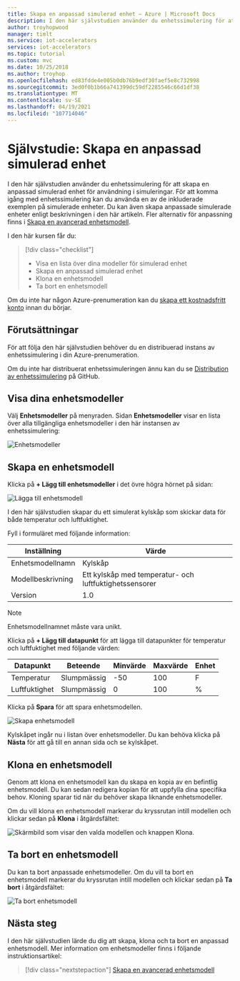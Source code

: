 ```yaml
---
title: Skapa en anpassad simulerad enhet – Azure | Microsoft Docs
description: I den här självstudien använder du enhetssimulering för att skapa en anpassad simulerad enhet för användning i simuleringar.
author: troyhopwood
manager: timlt
ms.service: iot-accelerators
services: iot-accelerators
ms.topic: tutorial
ms.custom: mvc
ms.date: 10/25/2018
ms.author: troyhop
ms.openlocfilehash: ed83fdde4e005b0db76b9edf30faef5e8c732998
ms.sourcegitcommit: 3ed0f0b1b66a741399dc59df2285546c66d1df38
ms.translationtype: MT
ms.contentlocale: sv-SE
ms.lasthandoff: 04/19/2021
ms.locfileid: "107714046"
---
```

# <a name="tutorial-create-a-custom-simulated-device"></a>Självstudie: Skapa en anpassad simulerad enhet

I den här självstudien använder du enhetssimulering för att skapa en anpassad simulerad enhet för användning i simuleringar. För att komma igång med enhetssimulering kan du använda en av de inkluderade exemplen på simulerade enheter. Du kan även skapa anpassade simulerade enheter enligt beskrivningen i den här artikeln. Fler alternativ för anpassning finns i [Skapa en avancerad enhetsmodell](iot-accelerators-device-simulation-advanced-device.md).

I den här kursen får du:

>[!div class="checklist"]
> * Visa en lista över dina modeller för simulerad enhet
> * Skapa en anpassad simulerad enhet
> * Klona en enhetsmodell
> * Ta bort en enhetsmodell

Om du inte har någon Azure-prenumeration kan du [skapa ett kostnadsfritt konto](https://azure.microsoft.com/free/?WT.mc_id=A261C142F) innan du börjar.

## <a name="prerequisites"></a>Förutsättningar

För att följa den här självstudien behöver du en distribuerad instans av enhetssimulering i din Azure-prenumeration.

Om du inte har distribuerat enhetssimuleringen ännu kan du se [Distribution av enhetssimulering](https://github.com/Azure/azure-iot-pcs-device-simulation/blob/master/README.md) på GitHub.

## <a name="view-your-device-models"></a>Visa dina enhetsmodeller

Välj **Enhetsmodeller** på menyraden. Sidan **Enhetsmodeller** visar en lista över alla tillgängliga enhetsmodeller i den här instansen av enhetssimulering:

![Enhetsmodeller](media/iot-accelerators-device-simulation-create-custom-device/devicemodelnav.png)

## <a name="create-a-device-model"></a>Skapa en enhetsmodell

Klicka på **+ Lägg till enhetsmodeller** i det övre högra hörnet på sidan:

![Lägga till enhetsmodell](media/iot-accelerators-device-simulation-create-custom-device/devicemodels.png)

I den här självstudien skapar du ett simulerat kylskåp som skickar data för både temperatur och luftfuktighet.

Fyll i formuläret med följande information:

| Inställning             | Värde                                                |
| ------------------- | ---------------------------------------------------- |
| Enhetsmodellnamn   | Kylskåp                                         |
| Modellbeskrivning   | Ett kylskåp med temperatur- och luftfuktighetssensorer |
| Version             | 1.0                                                  |

> [!NOTE]
> Enhetsmodellnamnet måste vara unikt.

Klicka på **+ Lägg till datapunkt** för att lägga till datapunkter för temperatur och luftfuktighet med följande värden:

| Datapunkt          | Beteende        | Minvärde | Maxvärde | Enhet |
| ------------------- | --------------- | --------- | --------- | ---- |
| Temperatur         | Slumpmässig          | -50       | 100       | F    |
| Luftfuktighet            | Slumpmässig          | 0         | 100       | %    |

Klicka på **Spara** för att spara enhetsmodellen.

![Skapa enhetsmodell](media/iot-accelerators-device-simulation-create-custom-device/adddevicemodel.png)

Kylskåpet ingår nu i listan över enhetsmodeller. Du kan behöva klicka på **Nästa** för att gå till en annan sida och se kylskåpet.

## <a name="clone-a-device-model"></a>Klona en enhetsmodell

Genom att klona en enhetsmodell kan du skapa en kopia av en befintlig enhetsmodell. Du kan sedan redigera kopian för att uppfylla dina specifika behov. Kloning sparar tid när du behöver skapa liknande enhetsmodeller.

Om du vill klona en enhetsmodell markerar du kryssrutan intill modellen och klickar sedan på **Klona** i åtgärdsfältet:

![Skärmbild som visar den valda modellen och knappen Klona.](media/iot-accelerators-device-simulation-create-custom-device/clonedevice.png)

## <a name="delete-a-device-model"></a>Ta bort en enhetsmodell

Du kan ta bort anpassade enhetsmodeller. Om du vill ta bort en enhetsmodell markerar du kryssrutan intill modellen och klickar sedan på **Ta bort** i åtgärdsfältet:

![Ta bort enhetsmodell](media/iot-accelerators-device-simulation-create-custom-device/deletedevice.png)

## <a name="next-steps"></a>Nästa steg

I den här självstudien lärde du dig att skapa, klona och ta bort en anpassad enhetsmodell. Mer information om enhetsmodeller finns i följande instruktionsartikel:

> [!div class="nextstepaction"]
> [Skapa en avancerad enhetsmodell](iot-accelerators-device-simulation-advanced-device.md)